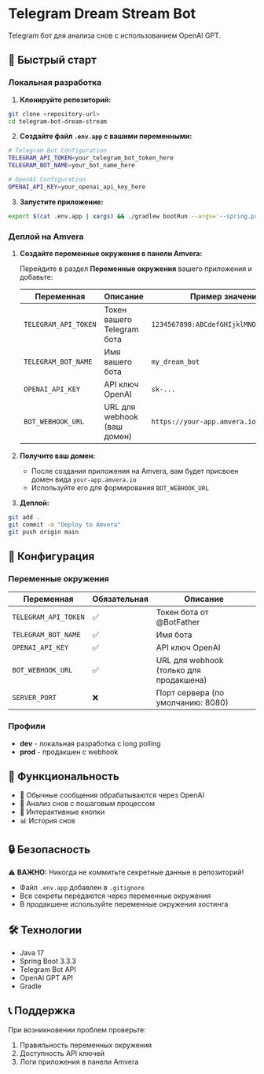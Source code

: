 # Telegram Dream Stream Bot

Telegram бот для анализа снов с использованием OpenAI GPT.

## 🚀 Быстрый старт

### Локальная разработка

1. **Клонируйте репозиторий:**
```bash
git clone <repository-url>
cd telegram-bot-dream-stream
```

2. **Создайте файл `.env.app` с вашими переменными:**
```bash
# Telegram Bot Configuration
TELEGRAM_API_TOKEN=your_telegram_bot_token_here
TELEGRAM_BOT_NAME=your_bot_name_here

# OpenAI Configuration
OPENAI_API_KEY=your_openai_api_key_here
```

3. **Запустите приложение:**
```bash
export $(cat .env.app | xargs) && ./gradlew bootRun --args='--spring.profiles.active=dev'
```

### Деплой на Amvera

1. **Создайте переменные окружения в панели Amvera:**

   Перейдите в раздел **Переменные окружения** вашего приложения и добавьте:

   | Переменная | Описание | Пример значения |
   |------------|----------|-----------------|
   | `TELEGRAM_API_TOKEN` | Токен вашего Telegram бота | `1234567890:ABCdefGHIjklMNOpqrsTUVwxyz` |
   | `TELEGRAM_BOT_NAME` | Имя вашего бота | `my_dream_bot` |
   | `OPENAI_API_KEY` | API ключ OpenAI | `sk-...` |
   | `BOT_WEBHOOK_URL` | URL для webhook (ваш домен) | `https://your-app.amvera.io/webhook` |

2. **Получите ваш домен:**
   - После создания приложения на Amvera, вам будет присвоен домен вида `your-app.amvera.io`
   - Используйте его для формирования `BOT_WEBHOOK_URL`

3. **Деплой:**
```bash
git add .
git commit -m "Deploy to Amvera"
git push origin main
```

## 🔧 Конфигурация

### Переменные окружения

| Переменная | Обязательная | Описание |
|------------|--------------|----------|
| `TELEGRAM_API_TOKEN` | ✅ | Токен бота от @BotFather |
| `TELEGRAM_BOT_NAME` | ✅ | Имя бота |
| `OPENAI_API_KEY` | ✅ | API ключ OpenAI |
| `BOT_WEBHOOK_URL` | ✅ | URL для webhook (только для продакшена) |
| `SERVER_PORT` | ❌ | Порт сервера (по умолчанию: 8080) |

### Профили

- **dev** - локальная разработка с long polling
- **prod** - продакшен с webhook

## 📝 Функциональность

- 💬 Обычные сообщения обрабатываются через OpenAI
- 🌙 Анализ снов с пошаговым процессом
- 🔘 Интерактивные кнопки
- 📊 История снов

## 🔒 Безопасность

⚠️ **ВАЖНО:** Никогда не коммитьте секретные данные в репозиторий!

- Файл `.env.app` добавлен в `.gitignore`
- Все секреты передаются через переменные окружения
- В продакшене используйте переменные окружения хостинга

## 🛠 Технологии

- Java 17
- Spring Boot 3.3.3
- Telegram Bot API
- OpenAI GPT API
- Gradle

## 📞 Поддержка

При возникновении проблем проверьте:
1. Правильность переменных окружения
2. Доступность API ключей
3. Логи приложения в панели Amvera

